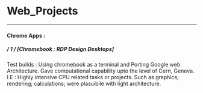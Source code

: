 # Web_Projects


---
#### Chrome Apps : 
##### / 1 / [Chromebook : RDP Design Desktops]
Test builds : Using chromebook as a terminal and Porting Google web Architecture. Gave computational capability upto the level of Cern, Geneva. 
I.E : Highly intensive CPU related tasks or projects. Such as graphics; rendering; calculations; were plasuibile with light architecture. 
